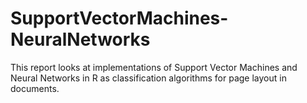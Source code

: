 # SupportVectorMachines-NeuralNetworks
This report looks at implementations of Support Vector Machines and Neural Networks in R as classification algorithms for page layout in documents. 
